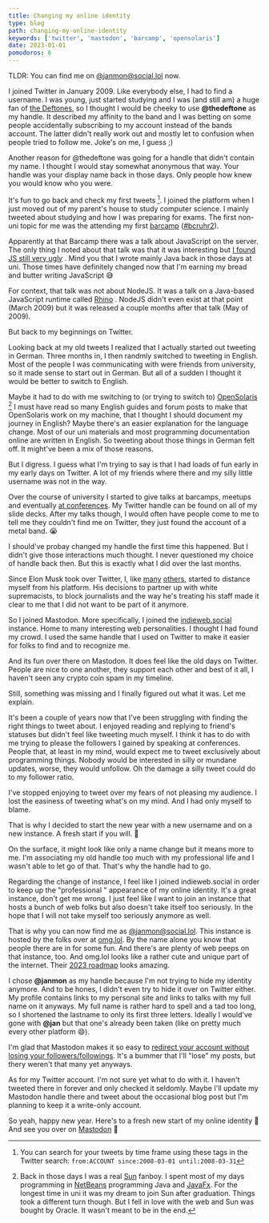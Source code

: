 ```yaml
---
title: Changing my online identity
type: blog
path: changing-my-online-identity
keywords: ['twitter', 'mastodon', 'barcamp', 'opensolaris']
date: 2023-01-01
pomodoros: 6
---
```


TLDR: You can find me on [@janmon@social.lol](https://social.lol/@janmon) now.

I joined Twitter in January 2009. Like everybody else, I had to find a username. I was young, just started studying and I was (and still am) a huge fan of [the Deftones](https://en.wikipedia.org/wiki/Deftones), so I thought I would be cheeky to use **@thedeftone** as my handle. It described my affinity to the band and I was betting on some people accidentally subscribing to my account instead of the bands account. The latter didn't really work out and mostly let to confusion when people tried to follow me. Joke's on me, I guess ;)

Another reason for @thedeftone was going for a handle that didn't contain my name. I thought I would stay somewhat anonymous that way. Your handle was your display name back in those days. Only people how knew you would know who you were.

It's fun to go back and check my first tweets [^1]. I joined the platform when I just moved out of my parent's house to study computer science. I mainly tweeted about studying and how I was preparing for exams. The first non-uni topic for me was the attending my first [barcamp](https://en.wikipedia.org/wiki/BarCamp) ([#bcruhr2](https://twitter.com/search?q=%23bcruhr2&src=typed_query)).

Apparently at that Barcamp there was a talk about JavaScript on the server. The only thing I noted about that talk was that it was interesting but [I found JS still very ugly](https://twitter.com/thedeftone/status/1407290721) . Mind you that I wrote mainly Java back in those days at uni. Those times have definitely changed now that I'm earning my bread and butter writing JavaScript 😅

For context, that talk was not about NodeJS. It was a talk on a Java-based JavaScript runtime called [Rhino](https://github.com/mozilla/rhino) . NodeJS didn't even exist at that point (March 2009) but it was released a couple months after that talk (May of 2009).

But back to my beginnings on Twitter.

Looking back at my old tweets I realized that I actually started out tweeting in German. Three months in, I then randmly switched to tweeting in English. Most of the people I was communicating with were friends from university, so it made sense to start out in German. But all of a sudden I thought it would be better to switch to English.

Maybe it had to do with me switching to (or trying to switch to) [OpenSolaris](https://en.wikipedia.org/wiki/OpenSolaris) [^2]  I must have read so many English guides and forum posts to make that OpenSolaris work on my machine, that I thought I should document my journey in English? Maybe there's an easier explanation for the language change. Most of our uni materials and most programming documentation online are written in English. So tweeting about those things in German felt off. It might've been a mix of those reasons.

But I digress. I guess what I'm trying to say is that I had loads of fun early in my early days on Twitter. A lot of my friends where there and my silly little username was not in the way.

Over the course of university I started to give talks at barcamps, meetups and eventually [at conferences](https://janmonschke.com/#talks). My Twitter handle can be found on all of my slide decks. After my talks though, I would often have people come to me to tell me they couldn't find me on Twitter, they just found the account of a metal band. 😭

I should've probay changed my handle the first time this happened. But I didn't give those interactions much thought. I never questioned my choice of handle back then. But this is exactly what I did over the last months.

Since Elon Musk took over Twitter, I, like [many](https://andy-bell.co.uk/free-of-the-bird/) [others](https://www.tbray.org/ongoing/When/202x/2022/11/26/Bye-Twitter), started to distance myself from his platform. His decisions to partner up with white supremacists, to block journalists and the way he's treating his staff made it clear to me that I did not want to be part of it anymore.

So I joined Mastodon. More specifically, I joined the [indieweb.social](https://indieweb.social) instance. Home to many interesting web personalities. I thought I had found my crowd. I used the same handle that I used on Twitter to make it easier for folks to find and to recognize me.

And its fun over there on Mastodon. It does feel like the old days on Twitter. People are nice to one another, they support each other and best of it all, I haven't seen any crypto coin spam in my timeline.

Still, something was missing and I finally figured out what it was. Let me explain.

It's been a couple of years now that I've been struggling with finding the right things to tweet about. I enjoyed reading and replying to friend's statuses but didn't feel like tweeting much myself. I think it has to do with me trying to please the followers I gained by speaking at conferences. People that, at least in my mind, would expect me to tweet exclusively about programming things. Nobody would be interested in silly or mundane updates, worse, they would unfollow. Oh the damage a silly tweet could do to my follower ratio.

I've stopped enjoying to tweet over my fears of not pleasing my audience. I lost the easiness of tweeting what's on my mind. And I had only myself to blame.

That is why I decided to start the new year with a new username and on a new instance. A fresh start if you will. 🎊

On the surface, it might look like only a name change but it means more to me. I'm associating my old handle too much with my professional life and I wasn't able to let go of that. That's why the handle had to go.

Regarding the change of instance, I feel like I joined indieweb.social in order to keep up the "professional " appearance of my online identity. It's a great instance, don't get me wrong. I just feel like I want to join an instance that hosts a bunch of web folks but also doesn't take itself too seriously. In the hope that I will not take myself too seriously anymore as well.

That is why you can now find me as [@janmon@social.lol](https://social.lol/@janmon). This instance is hosted by the folks over at [omg.lol](https://omg.lol). By the name alone you know that people there are in for some fun. And there's are plenty of web peeps on that instance, too. And omg.lol looks like a rather cute and unique part of the internet. Their [2023 roadmap](https://home.omg.lol/roadmap) looks amazing.

I chose **@janmon** as my handle because I'm not trying to hide my identity anymore. And to be hones, I didn't even try to hide it over on Twitter either. My profile contains links to my personal site and links to talks with my full name on it anyways. My full name is rather hard to spell and a tad too long, so I shortened the lastname to only its first three letters. Ideally I would've gone with **@jan** but that one's already been taken (like on pretty much every other platform 😄).

I'm glad that Mastodon makes it so easy to [redirect your account without losing your followers/followings](https://docs.joinmastodon.org/user/moving/). It's a bummer that I'll "lose" my posts, but thery weren't that many yet anyways.

As for my Twitter account. I'm not sure yet what to do with it. I haven't tweeted there in forever and only checked it seldomly. Maybe I'll update my Mastodon handle there and tweet about the occasional blog post but I'm planning to keep it a write-only account.

So yeah, happy new year. Here's to a fresh new start of my online identity 🎉 And see you over on [Mastodon](https://social.lol/@janmon) 👋

[^1]: You can search for your tweets by time frame using these tags in the Twitter search: `from:ACCOUNT since:2008-03-01 until:2008-03-31`

[^2]: Back in those days I was a real [Sun](https://en.wikipedia.org/wiki/Sun_Microsystems) fanboy. I spent most of my days programming in [NetBeans](https://en.wikipedia.org/wiki/NetBeans)  programming Java and [JavaFx](https://en.wikipedia.org/wiki/JavaFX). For the longest time in uni it was my dream to join Sun after graduation. Things took a different turn though. But I fell in love with the web and Sun was bought by Oracle. It wasn't meant to be in the end.
